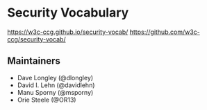 # Security Vocabulary

https://w3c-ccg.github.io/security-vocab/
https://github.com/w3c-ccg/security-vocab/

## Maintainers

- Dave Longley (@dlongley)
- David I. Lehn (@davidlehn)
- Manu Sporny (@msporny)
- Orie Steele (@OR13)
